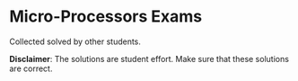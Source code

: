 # Micro-Processors Exams
Collected solved by other students.

**Disclaimer**: The solutions are student effort. Make sure that these solutions are correct.